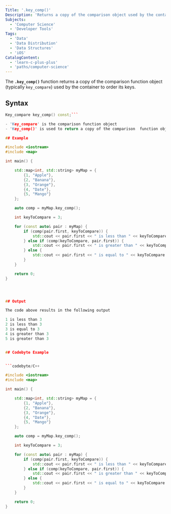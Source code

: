 ```yaml
---
Title: '.key_comp()'
Description: 'Returns a copy of the comparison object used by the container to order its keys.'
Subjects:
  - 'Computer Science'
  - 'Developer Tools'
Tags:
  - 'Data'
  - 'Data Distribution'
  - 'Data Structures'
  - 'iOS'
CatalogContent:
  - 'learn-c-plus-plus'
  - 'paths/computer-science'
---
```


The **`.key_comp()`** function returns a copy of the comparison function object (typically `key_compare`) used by the container to order its keys.

## Syntax

```C++
Key_compare key_comp() const;```

- 'Key_compare' is the comparison function object
- 'Key_comp()' is used to return a copy of the comparison  function object

## Example

#include <iostream>
#include <map>

int main() {

    std::map<int, std::string> myMap = {
        {1, "Apple"},
        {2, "Banana"},
        {3, "Orange"},
        {4, "Date"},
        {5, "Mango"}
    };

    auto comp = myMap.key_comp();

    int keyToCompare = 3;

    for (const auto& pair : myMap) {
        if (comp(pair.first, keyToCompare)) {
            std::cout << pair.first << " is less than " << keyToCompare << std::endl;
        } else if (comp(keyToCompare, pair.first)) {
            std::cout << pair.first << " is greater than " << keyToCompare << std::endl;
        } else {
            std::cout << pair.first << " is equal to " << keyToCompare << std::endl;
        }
    }

    return 0;
}




## Output

The code above results in the following output

1 is less than 3
2 is less than 3
3 is equal to 3
4 is greater than 3
5 is greater than 3


## Codebyte Example


```codebyte/C++

#include <iostream>
#include <map>

int main() {

    std::map<int, std::string> myMap = {
        {1, "Apple"},
        {2, "Banana"},
        {3, "Orange"},
        {4, "Date"},
        {5, "Mango"}
    };

    auto comp = myMap.key_comp();

    int keyToCompare = 3;

    for (const auto& pair : myMap) {
        if (comp(pair.first, keyToCompare)) {
            std::cout << pair.first << " is less than " << keyToCompare << std::endl;
        } else if (comp(keyToCompare, pair.first)) {
            std::cout << pair.first << " is greater than " << keyToCompare << std::endl;
        } else {
            std::cout << pair.first << " is equal to " << keyToCompare << std::endl;
        }
    }

    return 0;
}
```
